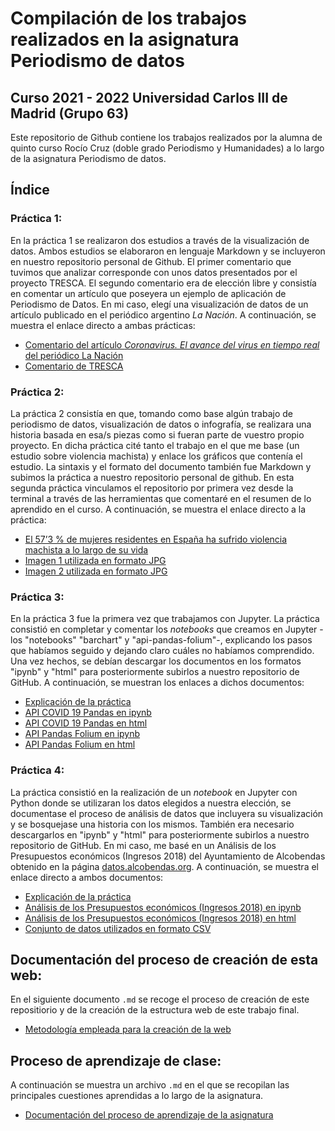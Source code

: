 #  Compilación de los trabajos realizados en la asignatura Periodismo de datos
## Curso  2021 - 2022 Universidad Carlos III de Madrid (Grupo 63)
Este repositorio de Github contiene los trabajos realizados por la alumna de quinto curso Rocío Cruz (doble grado Periodismo y Humanidades) a lo largo de la asignatura Periodismo de datos. 
## Índice 
### Práctica 1:
En la práctica 1 se realizaron dos estudios a través de la visualización de datos. Ambos estudios se elaboraron en lenguaje Markdown y se incluyeron en nuestro repositorio personal de Github. El primer comentario que tuvimos que analizar corresponde con unos datos presentados por el proyecto TRESCA. El segundo comentario era de elección libre y consistía en comentar un artículo que poseyera un ejemplo de aplicación de Periodismo de Datos. En mi caso, elegí una visualización de datos de un artículo publicado en el periódico argentino *La Nación*. A continuación, se muestra el enlace directo a ambas prácticas:
- [Comentario del artículo *Coronavirus. El avance del virus en tiempo real* del periódico La Nación](https://github.com/Pontedatos/RocioCruz/blob/fbd56429d4826c691c5403235c88649b19e95b71/practica-1-libre.md)
- [Comentario de TRESCA](https://github.com/Pontedatos/RocioCruz/blob/fbd56429d4826c691c5403235c88649b19e95b71/practica-1-tresca.md)
### Práctica 2:
La práctica 2 consistía en que, tomando como base algún trabajo de periodismo de datos, visualización de datos o infografía, se realizara una historia basada en esa/s piezas como si fueran parte de vuestro propio proyecto. En dicha práctica cité tanto el trabajo en el que me base (un estudio sobre violencia machista) y enlace los gráficos que contenía el estudio. La sintaxis y el formato del documento también fue Markdown y subimos la práctica a nuestro repositorio personal de github. En esta segunda práctica vinculamos el repositorio por primera vez desde la terminal a través de las herramientas que comentaré en el resumen de lo aprendido en el curso. A continuación, se muestra el enlace directo a la práctica:
- [El 57’3 % de mujeres residentes en España ha sufrido violencia machista a lo largo de su vida](https://github.com/Pontedatos/RocioCruz/blob/93c6a2fa1761c85633d3d3c49c924b9e3c7f7ad7/practica-2.md)
- [Imagen 1 utilizada en formato JPG](https://github.com/Pontedatos/RocioCruz/blob/e67694da1a957393bc95c0b2fe6fca7215de8d54/violenciaedad.JPG)
- [Imagen 2 utilizada en formato JPG](https://github.com/Pontedatos/RocioCruz/blob/e67694da1a957393bc95c0b2fe6fca7215de8d54/violenciapareja.JPG)
### Práctica 3: 
En la práctica 3 fue la primera vez que trabajamos con Jupyter. La práctica consistió en completar y comentar los *notebooks* que creamos en Jupyter -los "notebooks" "barchart" y "api-pandas-folium"-, explicando los pasos que habíamos seguido y dejando claro cuáles no habíamos comprendido. Una vez hechos, se debían descargar los documentos en los formatos "ipynb" y "html" para posteriormente subirlos a nuestro repositorio de GitHub. A continuación, se muestran los enlaces a dichos documentos:
- [Explicación de la práctica](https://github.com/ROCIOCRUZZ/Repositorio-rociocruz/blob/8ce2713907e97a3694fa8690df9e6a0184aaa354/practica-3/practica-3.md)
- [API COVID 19 Pandas en ipynb](https://github.com/ROCIOCRUZZ/Repositorio-rociocruz/blob/8ce2713907e97a3694fa8690df9e6a0184aaa354/practica-3/python-api-covid19-pandas.ipynb)
- [API COVID 19 Pandas en html](https://github.com/ROCIOCRUZZ/Repositorio-rociocruz/blob/8ce2713907e97a3694fa8690df9e6a0184aaa354/practica-3/python-api-covid19-pandas.html)
- [API Pandas Folium en ipynb](https://github.com/ROCIOCRUZZ/Repositorio-rociocruz/blob/8ce2713907e97a3694fa8690df9e6a0184aaa354/practica-3/api-pandas-folium.ipynb)
- [API Pandas Folium en html](https://github.com/ROCIOCRUZZ/Repositorio-rociocruz/blob/8ce2713907e97a3694fa8690df9e6a0184aaa354/practica-3/api-pandas-folium.html)
### Práctica 4:
La práctica consistió en la realización de un *notebook* en Jupyter con Python donde se utilizaran los datos elegidos a nuestra elección, se documentase el proceso de análisis de datos que incluyera su visualización y se bosquejase una historia con los mismos. También era necesario descargarlos en "ipynb" y "html" para posteriormente subirlos a nuestro repositorio de GitHub. En mi caso, me basé en un Análisis de los Presupuestos económicos (Ingresos 2018) del Ayuntamiento de Alcobendas obtenido en la página [datos.alcobendas.org](https://datos.alcobendas.org/dataset/f1b27265-9654-447f-baef-2f3619a59baa/resource/7ba7d14a-7f1b-4533-8492-2448ed7d923c). A continuación, se muestra el enlace directo a ambos documentos:
- [Explicación de la práctica](https://github.com/Pontedatos/RocioCruz/blob/e67694da1a957393bc95c0b2fe6fca7215de8d54/practica-4.md)
- [Análisis de los Presupuestos económicos (Ingresos 2018) en ipynb](https://github.com/Pontedatos/RocioCruz/blob/15db9402f6eabbe4fc46f5224765551d16c40ba0/python-csv-ingresos-pandas.ipynb)
- [Análisis de los Presupuestos económicos (Ingresos 2018) en html](https://github.com/Pontedatos/RocioCruz/blob/15db9402f6eabbe4fc46f5224765551d16c40ba0/python-csv-ingresos-pandas.html)
- [Conjunto de datos utilizados en formato CSV](https://github.com/Pontedatos/RocioCruz/blob/e67694da1a957393bc95c0b2fe6fca7215de8d54/practica-4.csv.csv)
## Documentación del proceso de creación de esta web: 
En el siguiente documento `.md` se recoge el proceso de creación de este repositiorio y de la creación de la estructura web de este trabajo final.
- [Metodología empleada para la creación de la web](https://github.com/Pontedatos/RocioCruz/blob/5a3ad179e54c926e77b36a687b39dda5029be280/Metodolog%C3%ADa.md)
## Proceso de aprendizaje de clase:
A continuación se muestra un archivo `.md` en el que se recopilan las principales cuestiones aprendidas a lo largo de la asignatura.
- [Documentación del proceso de aprendizaje de la asignatura](https://github.com/Pontedatos/RocioCruz/blob/c2ef1ea39474106a14b788c6c0c56cc6f8dbe888/Resumen.md)
